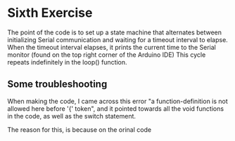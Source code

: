 # Sixth Exercise
The point of the code is to set up a state machine that alternates between initializing Serial
communication and waiting for a timeout interval to elapse. When the timeout interval elapses,
it prints the current time to the Serial monitor (found on the top right corner of the Arduino IDE)
This cycle repeats indefinitely in the loop() function.

## Some troubleshooting
When making the code, I came across this error "a function-definition is not allowed here
before '{' token", and it pointed towards all the void functions in the code, as well as the
switch statement.

The reason for this, is because on the orinal code
    